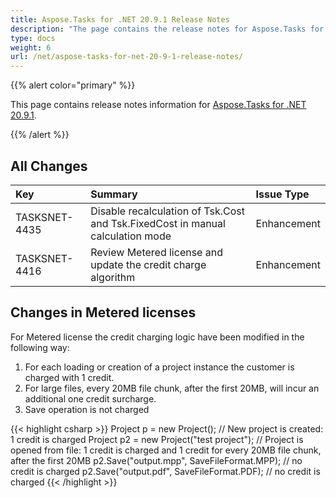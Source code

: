 ```yaml
---
title: Aspose.Tasks for .NET 20.9.1 Release Notes
description: "The page contains the release notes for Aspose.Tasks for .NET 20.9.1."
type: docs
weight: 6
url: /net/aspose-tasks-for-net-20-9-1-release-notes/
---
```


{{% alert color="primary" %}} 

This page contains release notes information for [Aspose.Tasks for .NET 20.9.1](https://downloads.aspose.com/tasks/net/new-releases/-aspose.tasks-for-.net-20.9.1/).

{{% /alert %}}

## **All Changes**
|**Key**|**Summary**|**Issue Type**|
| :- | :- | :- |
| TASKSNET-4435 | Disable recalculation of Tsk.Cost and Tsk.FixedCost in manual calculation mode | Enhancement |
| TASKSNET-4416 | Review Metered license and update the credit charge algorithm | Enhancement |

## Changes in Metered licenses

For Metered license the credit charging logic have been modified in the following way:

1. For each loading or creation of a project instance the customer is charged with 1 credit.
2. For large files, every 20MB file chunk, after the first 20MB, will incur an additional one credit surcharge.
3. Save operation is not charged

{{< highlight csharp >}}
Project p = new Project(); // New project is created: 1 credit is charged
Project p2 = new Project("test project"); // Project is opened from file: 1 credit is charged and 1 credit for every 20MB file chunk, after the first 20MB
p2.Save("output.mpp", SaveFileFormat.MPP); // no credit is charged
p2.Save("output.pdf", SaveFileFormat.PDF); // no credit is charged
{{< /highlight >}}
